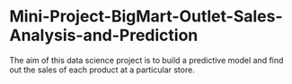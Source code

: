 # Mini-Project-BigMart-Outlet-Sales-Analysis-and-Prediction
The aim of this data science project is to build a predictive model and find out the sales of each product at a particular store.
